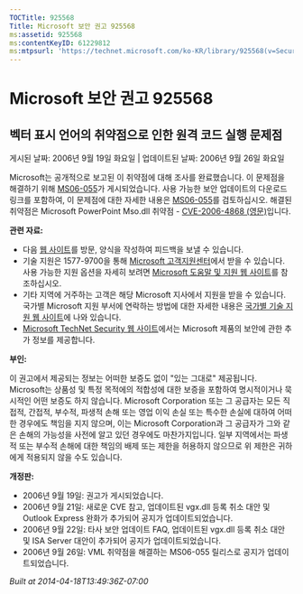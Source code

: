 ```yaml
---
TOCTitle: 925568
Title: Microsoft 보안 권고 925568
ms:assetid: 925568
ms:contentKeyID: 61229812
ms:mtpsurl: 'https://technet.microsoft.com/ko-KR/library/925568(v=Security.10)'
---
```




Microsoft 보안 권고 925568
==========================

벡터 표시 언어의 취약점으로 인한 원격 코드 실행 문제점
------------------------------------------------------

게시된 날짜: 2006년 9월 19일 화요일 | 업데이트된 날짜: 2006년 9월 26일 화요일

Microsoft는 공개적으로 보고된 이 취약점에 대해 조사를 완료했습니다. 이 문제점을 해결하기 위해 [MS06-055](http://technet.microsoft.com/security/bulletin/ms06-055)가 게시되었습니다. 사용 가능한 보안 업데이트의 다운로드 링크를 포함하여, 이 문제점에 대한 자세한 내용은 [MS06-055](http://technet.microsoft.com/security/bulletin/ms06-055)를 검토하십시오. 해결된 취약점은 Microsoft PowerPoint Mso.dll 취약점 - [CVE-2006-4868 (영문)](http://www.cve.mitre.org/cgi-bin/cvename.cgi?name=cve-2006-4868)입니다.

**관련 자료:**

-   다음 [웹 사이트](https://support.microsoft.com/common/survey.aspx?scid=sw;en;1257&amp;showpage=1&amp;ws=technet&amp;sd=tech)를 방문, 양식을 작성하여 피드백을 보낼 수 있습니다.
-   기술 지원은 1577-9700을 통해 [Microsoft 고객지원센터](http://go.microsoft.com/fwlink/?linkid=21131)에서 받을 수 있습니다. 사용 가능한 지원 옵션을 자세히 보려면 [Microsoft 도움말 및 지원 웹 사이트](http://support.microsoft.com/)를 참조하십시오.
-   기타 지역에 거주하는 고객은 해당 Microsoft 지사에서 지원을 받을 수 있습니다. 국가별 Microsoft 지원 부서에 연락하는 방법에 대한 자세한 내용은 [국가별 기술 지원 웹 사이트](http://go.microsoft.com/fwlink/?linkid=21155)에 나와 있습니다.
-   [Microsoft TechNet Security 웹 사이트](http://www.microsoft.com/korea/technet/security/)에서는 Microsoft 제품의 보안에 관한 추가 정보를 제공합니다.

**부인:**

이 권고에서 제공되는 정보는 어떠한 보증도 없이 "있는 그대로" 제공됩니다. Microsoft는 상품성 및 특정 목적에의 적합성에 대한 보증을 포함하여 명시적이거나 묵시적인 어떤 보증도 하지 않습니다. Microsoft Corporation 또는 그 공급자는 모든 직접적, 간접적, 부수적, 파생적 손해 또는 영업 이익 손실 또는 특수한 손실에 대하여 어떠한 경우에도 책임을 지지 않으며, 이는 Microsoft Corporation과 그 공급자가 그와 같은 손해의 가능성을 사전에 알고 있던 경우에도 마찬가지입니다. 일부 지역에서는 파생적 또는 부수적 손해에 대한 책임의 배제 또는 제한을 허용하지 않으므로 위 제한은 귀하에게 적용되지 않을 수도 있습니다.

**개정판:**

-   2006년 9월 19일: 권고가 게시되었습니다.
-   2006년 9월 21일: 새로운 CVE 참고, 업데이트된 vgx.dll 등록 취소 대안 및 Outlook Express 완화가 추가되어 공지가 업데이트되었습니다.
-   2006년 9월 22일: 타사 보안 업데이트 FAQ, 업데이트된 vgx.dll 등록 취소 대안 및 ISA Server 대안이 추가되어 공지가 업데이트되었습니다.
-   2006년 9월 26일: VML 취약점을 해결하는 MS06-055 릴리스로 공지가 업데이트되었습니다.

*Built at 2014-04-18T13:49:36Z-07:00*
